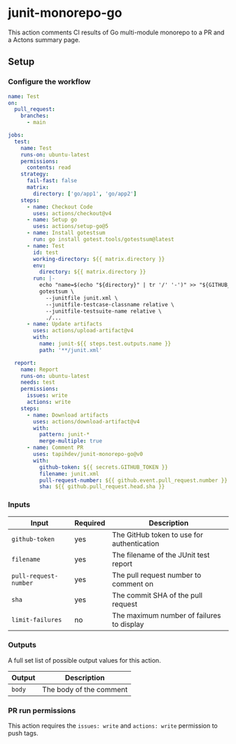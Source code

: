 # junit-monorepo-go

This action comments CI results of Go multi-module monorepo to a PR and a Actons
summary page.

## Setup

### Configure the workflow

```yaml
name: Test
on:
  pull_request:
    branches:
      - main

jobs:
  test:
    name: Test
    runs-on: ubuntu-latest
    permissions:
      contents: read
    strategy:
      fail-fast: false
      matrix:
        directory: ['go/app1', 'go/app2']
    steps:
      - name: Checkout Code
        uses: actions/checkout@v4
      - name: Setup go
        uses: actions/setup-go@5
      - name: Install gotestsum
        run: go install gotest.tools/gotestsum@latest
      - name: Test
        id: test
        working-directory: ${{ matrix.directory }}
        env:
          directory: ${{ matrix.directory }}
        run: |-
          echo "name=$(echo "${directory}" | tr '/' '-')" >> "${GITHUB_OUTPUT}"
          gotestsum \
            --junitfile junit.xml \
            --junitfile-testcase-classname relative \
            --junitfile-testsuite-name relative \
            ./...
      - name: Update artifacts
        uses: actions/upload-artifact@v4
        with:
          name: junit-${{ steps.test.outputs.name }}
          path: '**/junit.xml'

  report:
    name: Report
    runs-on: ubuntu-latest
    needs: test
    permissions:
      issues: write
      actions: write
    steps:
      - name: Download artifacts
        uses: actions/download-artifact@v4
        with:
          pattern: junit-*
          merge-multiple: true
      - name: Comment PR
        uses: tapihdev/junit-monorepo-go@v0
        with:
          github-token: ${{ secrets.GITHUB_TOKEN }}
          filename: junit.xml
          pull-request-number: ${{ github.event.pull_request.number }}
          sha: ${{ github.pull_request.head.sha }}
```

### Inputs

| **Input**             | **Required** | **Description**                            |
| --------------------- | ------------ | ------------------------------------------ |
| `github-token`        | yes          | The GitHub token to use for authentication |
| `filename`            | yes          | The filename of the JUnit test report      |
| `pull-request-number` | yes          | The pull request number to comment on      |
| `sha`                 | yes          | The commit SHA of the pull request         |
| `limit-failures`      | no           | The maximum number of failures to display  |

### Outputs

A full set list of possible output values for this action.

| **Output** | **Description**         |
| ---------- | ----------------------- |
| `body`     | The body of the comment |

### PR run permissions

This action requires the `issues: write` and `actions: write` permission to push
tags.
